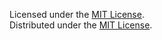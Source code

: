 Licensed under the [MIT License][MIT].  
Distributed under the [MIT License][MIT].  

[MIT]: https://opensource.org/licenses/MIT
